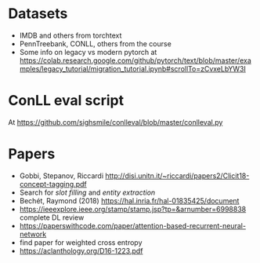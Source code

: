 # Datasets
* IMDB and others from torchtext
* PennTreebank, CONLL, others from the course
* Some info on legacy vs modern pytorch at https://colab.research.google.com/github/pytorch/text/blob/master/examples/legacy_tutorial/migration_tutorial.ipynb#scrollTo=zCvxeLbYW3I

# ConLL eval script
At https://github.com/sighsmile/conlleval/blob/master/conlleval.py  

# Papers
* Gobbi, Stepanov, Riccardi http://disi.unitn.it/~riccardi/papers2/Clicit18-concept-tagging.pdf
* Search for *slot filling* and *entity extraction*
* Bechét, Raymond (2018) https://hal.inria.fr/hal-01835425/document 
* https://ieeexplore.ieee.org/stamp/stamp.jsp?tp=&arnumber=6998838 complete DL review
* https://paperswithcode.com/paper/attention-based-recurrent-neural-network
* find paper for weighted cross entropy
* https://aclanthology.org/D16-1223.pdf
